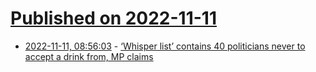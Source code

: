 # [Published on 2022-11-11](index.md)

* [2022-11-11, 08:56:03](https://news.ycombinator.com/item?id=33558541) - [‘Whisper list’ contains 40 politicians never to accept a drink from, MP claims](https://www.theguardian.com/uk-news/2022/nov/10/whisper-list-contains-40-politicians-never-to-accept-a-drink-from-mp-claims)
